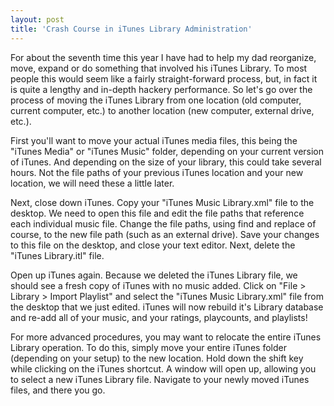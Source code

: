 ```yaml
---
layout: post
title: 'Crash Course in iTunes Library Administration'
---
```


For about the seventh time this year I have had to help my dad reorganize, move, expand or do something that involved his iTunes Library. To most people this would seem like a fairly straight-forward process, but, in fact it is quite a lengthy and in-depth hackery performance. So let's go over the process of moving the iTunes Library from one location (old computer, current computer, etc.) to another location (new computer, external drive, etc.).

First you'll want to move your actual iTunes media files, this being the "iTunes Media" or "iTunes Music" folder, depending on your current version of iTunes. And depending on the size of your library, this could take several hours. Not the file paths of your previous iTunes location and your new location, we will need these a little later.

Next, close down iTunes. Copy your "iTunes Music Library.xml" file to the desktop. We need to open this file and edit the file paths that reference each individual music file. Change the file paths, using find and replace of course, to the new file path (such as an external drive). Save your changes to this file on the desktop, and close your text editor. Next, delete the "iTunes Library.itl" file.

Open up iTunes again. Because we deleted the iTunes Library file, we should see a fresh copy of iTunes with no music added. Click on "File > Library > Import Playlist" and select the "iTunes Music Library.xml" file from the desktop that we just edited. iTunes will now rebuild it's Library database and re-add all of your music, and your ratings, playcounts, and playlists!

For more advanced procedures, you may want to relocate the entire iTunes Library operation. To do this, simply move your entire iTunes folder (depending on your setup) to the new location. Hold down the shift key while clicking on the iTunes shortcut. A window will open up, allowing you to select a new iTunes Library file. Navigate to your newly moved iTunes files, and there you go.
